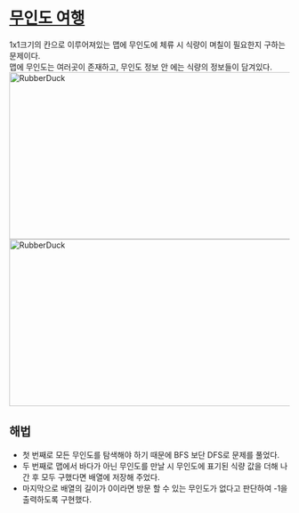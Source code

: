 # [무인도 여행](https://github.com/malvr00/Java-algorithm/blob/master/programmers/level2/stap3/src/Main.java)

1x1크기의 칸으로 이루어져있는 맵에 무인도에 체류 시 식량이 며칠이 필요한지 구하는 문제이다. <br/>
맵에 무인도는 여러곳이 존재하고, 무인도 정보 안 에는 식량의 정보들이 담겨있다.<br/>
<img src="https://github.com/malvr00/Java-algorithm/assets/77275513/852c6e99-0162-442f-a113-64761b6b6324" width="600px" height="300px" 
  title="100px" alt="RubberDuck"></img><br/>
<img src="https://github.com/malvr00/Java-algorithm/assets/77275513/3664ef77-fe20-4ec2-81a3-268e0dc48d1a" width="600px" height="300px" 
  title="100px" alt="RubberDuck"></img><br/>
  
## 해법
* 첫 번째로 모든 무인도를 탐색해야 하기 때문에 BFS 보단 DFS로 문제를 풀었다.
* 두 번째로 맵에서 바다가 아닌 무인도를 만날 시 무인도에 표기된 식량 값을 더해 나간 후 모두 구했다면 배열에 저장해 주었다.
* 마지막으로 배열의 길이가 0이라면 방문 할 수 있는 무인도가 없다고 판단하여 -1을 출력하도록 구현했다. 
